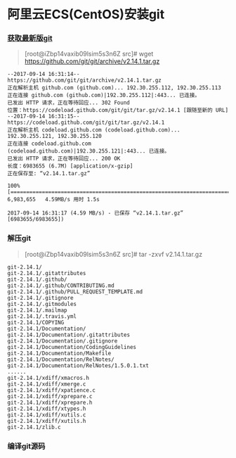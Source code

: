 # 阿里云ECS(CentOS)安装git

### [获取最新版git](https://github.com/git/git/releases)
> [root@iZbp14vaxib09lsim5s3n6Z src]# wget https://github.com/git/git/archive/v2.14.1.tar.gz  

```
--2017-09-14 16:31:14--  https://github.com/git/git/archive/v2.14.1.tar.gz
正在解析主机 github.com (github.com)... 192.30.255.112, 192.30.255.113
正在连接 github.com (github.com)|192.30.255.112|:443... 已连接。
已发出 HTTP 请求，正在等待回应... 302 Found
位置：https://codeload.github.com/git/git/tar.gz/v2.14.1 [跟随至新的 URL]
--2017-09-14 16:31:15--  https://codeload.github.com/git/git/tar.gz/v2.14.1
正在解析主机 codeload.github.com (codeload.github.com)... 192.30.255.121, 192.30.255.120
正在连接 codeload.github.com (codeload.github.com)|192.30.255.121|:443... 已连接。
已发出 HTTP 请求，正在等待回应... 200 OK
长度：6983655 (6.7M) [application/x-gzip]
正在保存至: “v2.14.1.tar.gz”

100%[==============================================================================>] 6,983,655   4.59MB/s 用时 1.5s   

2017-09-14 16:31:17 (4.59 MB/s) - 已保存 “v2.14.1.tar.gz” [6983655/6983655])

```

### 解压git
> [root@iZbp14vaxib09lsim5s3n6Z src]# tar -zxvf v2.14.1.tar.gz  

```
git-2.14.1/
git-2.14.1/.gitattributes
git-2.14.1/.github/
git-2.14.1/.github/CONTRIBUTING.md
git-2.14.1/.github/PULL_REQUEST_TEMPLATE.md
git-2.14.1/.gitignore
git-2.14.1/.gitmodules
git-2.14.1/.mailmap
git-2.14.1/.travis.yml
git-2.14.1/COPYING
git-2.14.1/Documentation/
git-2.14.1/Documentation/.gitattributes
git-2.14.1/Documentation/.gitignore
git-2.14.1/Documentation/CodingGuidelines
git-2.14.1/Documentation/Makefile
git-2.14.1/Documentation/RelNotes/
git-2.14.1/Documentation/RelNotes/1.5.0.1.txt
......
git-2.14.1/xdiff/xmacros.h
git-2.14.1/xdiff/xmerge.c
git-2.14.1/xdiff/xpatience.c
git-2.14.1/xdiff/xprepare.c
git-2.14.1/xdiff/xprepare.h
git-2.14.1/xdiff/xtypes.h
git-2.14.1/xdiff/xutils.c
git-2.14.1/xdiff/xutils.h
git-2.14.1/zlib.c

```

### 编译git源码

